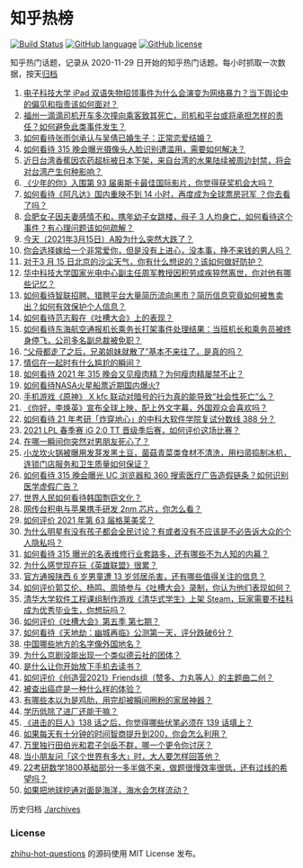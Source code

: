 # 知乎热榜
[![Build Status](https://github.com/ToWeLong/zhihu-hot-questions/workflows/CI/badge.svg)](https://github.com/ToWeLong/zhihu-hot-questions/actions)
[![GitHub language](https://img.shields.io/badge/language-golang-orange.svg)](https://golang.org/)
[![GitHub license](https://img.shields.io/github/license/ToWeLong/zhihu-hot-questions)](https://github.com/ToWeLong/zhihu-hot-questions/blob/main/LICENSE)

知乎热门话题，记录从 2020-11-29 日开始的知乎热门话题。每小时抓取一次数据，按天[归档](./archives)

<!-- BEGIN -->

1. [电子科技大学 iPad 双语失物招领事件为什么会演变为网络暴力？当下舆论中的偏见和指责该如何面对？](https://www.zhihu.com/question/449130931)
1. [福州一滴滴司机开车多次撞向乘客致其死亡，司机和平台或将承担怎样的责任？如何避免此类事件发生？](https://www.zhihu.com/question/449348056)
1. [如何看待张雨剑承认与吴倩已婚生子：正常恋爱结婚？](https://www.zhihu.com/question/449522933)
1. [如何看待 315  晚会曝光摄像头人脸识别遭滥用，需要如何解决？](https://www.zhihu.com/question/449514194)
1. [近日台湾香蕉因农药超标被日本下架，来自台湾的水果陆续被周边封禁，将会对台湾产生何种影响？](https://www.zhihu.com/question/449151355)
1. [《少年的你》入围第 93 届奥斯卡最佳国际影片，你觉得获奖机会大吗？](https://www.zhihu.com/question/449520471)
1. [如何看待《阿凡达》国内重映不到 14 小时，再度成为全球票房冠军 ？你去看了吗？](https://www.zhihu.com/question/449012245)
1. [合肥女子因夫妻感情不和，携年幼子女跳楼，母子 3 人均身亡，如何看待这个事件？有心理问题该如何疏解？](https://www.zhihu.com/question/449034785)
1. [今天（2021年3月15日）A股为什么突然大跌了？](https://www.zhihu.com/question/449445380)
1. [你会选择嫁给一个非常爱你，但是没有上进心，没本事，挣不来钱的男人吗？](https://www.zhihu.com/question/449260841)
1. [对于3 月 15 日北京的沙尘天气，你有什么想说的？该如何做好防护？](https://www.zhihu.com/question/449403613)
1. [华中科技大学国家光电中心副主任周军教授因积劳成疾猝然离世，你对他有哪些记忆？](https://www.zhihu.com/question/449110878)
1. [如何看待智联招聘、猎聘平台大量简历流向黑市？简历信息究竟如何被售卖出？如何有效保护个人信息？](https://www.zhihu.com/question/449516125)
1. [如何看待范志毅在《吐槽大会》上的表现？](https://www.zhihu.com/question/449429247)
1. [如何看待东海航空通报机长乘务长打架事件处理结果：当班机长和乘务员被终身停飞，公司多名副总裁被免职？](https://www.zhihu.com/question/449419093)
1. [“父母都走了之后，兄弟姐妹就散了”基本不来往了，是真的吗？](https://www.zhihu.com/question/368765655)
1. [情侣在一起时有什么尴尬的瞬间？](https://www.zhihu.com/question/58489668)
1. [如何看待 2021 年 315 晚会又见瘦肉精？为何瘦肉精屡禁不止？](https://www.zhihu.com/question/449515604)
1. [如何看待NASA火星船票近期国内爆火?](https://www.zhihu.com/question/449077624)
1. [手机游戏《原神》 X kfc 联动对暗号的行为真的能导致“社会性死亡”么？](https://www.zhihu.com/question/448362827)
1. [《你好，李焕英》宣布全球上映，配上外文字幕，外国观众会喜欢吗？](https://www.zhihu.com/question/447857337)
1. [如何看待 21 年考研「炸穿地心」的中科大软件学院复试分数线 388 分？](https://www.zhihu.com/question/449255117)
1. [2021 LPL 春季赛 iG 2:0 TT 晋级季后赛，如何评价这场比赛？](https://www.zhihu.com/question/449512603)
1. [在哪一瞬间你突然对男朋友死心了？](https://www.zhihu.com/question/313213582)
1. [小龙坎火锅被曝用发芽发黑土豆，菌菇青菜类食材不清洗，用扫帚捣制冰机，连锁门店服务和卫生质量如何保证？](https://www.zhihu.com/question/449434040)
1. [如何看待 315 晚会曝光 UC 浏览器和 360 搜索医疗广告造假链条？如何识别医学虚假广告？](https://www.zhihu.com/question/449514828)
1. [世界人民如何看待韩国剽窃文化？](https://www.zhihu.com/question/267791138)
1. [网传台积电与苹果携手研发 2nm 芯片，你怎么看？](https://www.zhihu.com/question/448826238)
1. [如何评价 2021 年第 63 届格莱美奖？](https://www.zhihu.com/question/449416775)
1. [为什么明星有没有孩子都会全民讨论？有或者没有不应该是不必告诉大众的个人隐私吗？](https://www.zhihu.com/question/449215640)
1. [如何看待 315 曝光的名表维修行业套路多，还有哪些不为人知的内幕？](https://www.zhihu.com/question/449513940)
1. [为什么感觉现在玩《英雄联盟》很累？](https://www.zhihu.com/question/447453640)
1. [官方通报陕西 6 岁男童遭 13 岁邻居杀害，还有哪些值得关注的信息？](https://www.zhihu.com/question/449400739)
1. [如何评价郭艾伦、杨鸣、周琦参与《吐槽大会》录制，你认为他们表现如何？](https://www.zhihu.com/question/448175271)
1. [清华大学软件工程课组制作游戏《清华式学生》上架 Steam，玩家需要不挂科成为优秀毕业生，你想玩吗？](https://www.zhihu.com/question/449004788)
1. [如何评价《吐槽大会》第五季 第七期？](https://www.zhihu.com/question/449258519)
1. [如何看待《天地劫：幽城再临》公测第一天，评分跌破6分？](https://www.zhihu.com/question/448864799)
1. [中国哪些地方的名字像外国地名？](https://www.zhihu.com/question/387258929)
1. [为什么京剧没能出现一个类似德云社的团体？](https://www.zhihu.com/question/318057050)
1. [是什么让你开始放下手机去读书？](https://www.zhihu.com/question/303137880)
1. [如何评价《创造营2021》Friends组（赞多、力丸等人）的主题曲二创？](https://www.zhihu.com/question/449157968)
1. [被查出癌症是一种什么样的体验？](https://www.zhihu.com/question/316703481)
1. [有哪些本以为是鸡肋，用完却被瞬间圈粉的家居神器？](https://www.zhihu.com/question/359026960)
1. [学历低除了进厂还能干嘛？](https://www.zhihu.com/question/440486008)
1. [《进击的巨人》138 话之后，你觉得哪些伏笔必须在 139 话填上？](https://www.zhihu.com/question/447697725)
1. [如果每天有十分钟的时间智商提升到200，你会怎么利用？](https://www.zhihu.com/question/448982985)
1. [万里独行田伯光和君子剑岳不群，哪一个更令你讨厌？](https://www.zhihu.com/question/448944427)
1. [当小朋友问「这个世界有多大」时，大人要怎样回答他？](https://www.zhihu.com/question/447361243)
1. [22考研数学1800基础部分一多半做不来，做题很慢效率很低，还有过线的希望吗？](https://www.zhihu.com/question/440329596)
1. [如果把地球挖通对面是海洋，海水会怎样流动？](https://www.zhihu.com/question/302573278)

<!-- END -->

历史归档 [./archives](./archives)


### License
[zhihu-hot-questions](https://github.com/towelong/zhihu-hot-questions) 的源码使用 MIT License 发布。